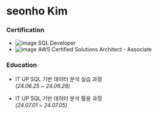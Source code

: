 # seonho Kim


### Certification

*  ![image](https://github.com/user-attachments/assets/d313ef94-6211-4237-8496-ae4fc2bb13de)
  SQL Developer
*  ![image](https://github.com/user-attachments/assets/9ae92ad1-53e4-40e1-8d4c-ea649e8b7c08)
  AWS Certified Solutions Architect - Associate

### Education

* IT UP SQL 기반 데이터 분석 실습 과정  
  *(24.06.25 ~ 24.06.28)*

* IT UP SQL 기반 데이터 분석 활용 과정   
  *(24.07.01 ~ 24.07.05)*
